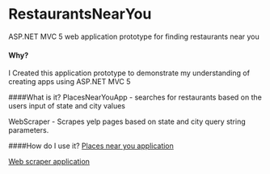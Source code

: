 # RestaurantsNearYou
ASP.NET MVC 5 web application prototype for finding restaurants near you


#### Why?
I Created this application prototype to demonstrate my understanding of creating apps using ASP.NET MVC 5

####What is it?
PlacesNearYouApp - searches for restaurants based on the users input of state and city values

WebScraper - Scrapes yelp pages based on state and city query string parameters.

####How do I use it? 
[Places near you application](https://github.com/deniscekic786/RestaurantsNearYou/tree/master/PlaceNearYouApp)

[Web scraper application](https://github.com/deniscekic786/RestaurantsNearYou/tree/master/WebScraper)



